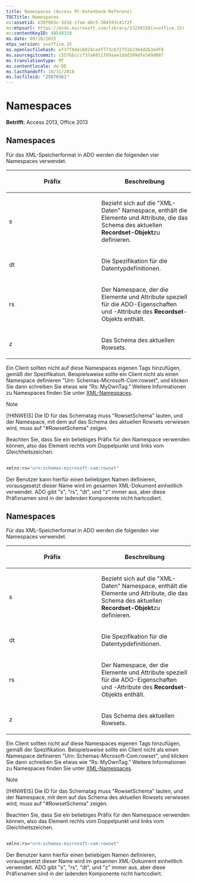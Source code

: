 ```yaml
---
title: Namespaces (Access PC-Datenbank-Referenz)
TOCTitle: Namespaces
ms:assetid: e39f003c-3d16-1fae-48c5-304593c41f2f
ms:mtpsurl: https://msdn.microsoft.com/library/JJ250158(v=office.15)
ms:contentKeyID: 48548318
ms.date: 09/18/2015
mtps_version: v=office.15
ms.openlocfilehash: ef37f04ec6824cedf773cb72751b2364d2b3edf8
ms.sourcegitcommit: c557bbcccf37a6011f89aae1ddd399dfe549d087
ms.translationtype: MT
ms.contentlocale: de-DE
ms.lasthandoff: 10/31/2018
ms.locfileid: "25876561"
---
```

# <a name="namespaces"></a>Namespaces


**Betrifft**: Access 2013, Office 2013

## <a name="namespaces"></a>Namespaces

Für das XML-Speicherformat in ADO werden die folgenden vier Namespaces verwendet.

<table>
<colgroup>
<col style="width: 50%" />
<col style="width: 50%" />
</colgroup>
<thead>
<tr class="header">
<th><p>Präfix</p></th>
<th><p>Beschreibung</p></th>
</tr>
</thead>
<tbody>
<tr class="odd">
<td><p>s</p></td>
<td><p>Bezieht sich auf die &quot;XML-Daten&quot; Namespace, enthält die Elemente und Attribute, die das Schema des aktuellen <strong>Recordset-Objekt</strong>zu definieren.</p></td>
</tr>
<tr class="even">
<td><p>dt</p></td>
<td><p>Die Spezifikation für die Datentypdefinitionen.</p></td>
</tr>
<tr class="odd">
<td><p>rs</p></td>
<td><p>Der Namespace, der die Elemente und Attribute speziell für die ADO-Eigenschaften und -Attribute des <strong>Recordset</strong>-Objekts enthält.</p></td>
</tr>
<tr class="even">
<td><p>z</p></td>
<td><p>Das Schema des aktuellen Rowsets.</p></td>
</tr>
</tbody>
</table>


Ein Client sollten nicht auf diese Namespaces eigenen Tags hinzufügen, gemäß der Spezifikation. Beispielsweise sollte ein Client nicht als einen Namespace definieren "Urn: Schemas-Microsoft-Com:rowset", und klicken Sie dann schreiben Sie etwas wie "Rs: MyOwnTag." Weitere Informationen zu Namespaces finden Sie unter [XML-Namespaces](https://www.w3.org/tr/xml-names/).


> [!NOTE]
> <P>[!HINWEIS] Die ID für das Schematag muss "RowsetSchema" lauten, und der Namespace, mit dem auf das Schema des aktuellen Rowsets verwiesen wird, muss auf "#RowsetSchema" zeigen.</P>



Beachten Sie, dass Sie ein beliebiges Präfix für den Namespace verwenden können, also das Element rechts vom Doppelpunkt und links vom Gleichheitszeichen.

```vb 
 
xmlns:rs="urn:schemas-microsoft-com:rowset" 
```

Der Benutzer kann hierfür einen beliebigen Namen definieren, vorausgesetzt dieser Name wird im gesamten XML-Dokument einheitlich verwendet. ADO gibt "s", "rs", "dt", und "z" immer aus, aber diese Präfixnamen sind in der ladenden Komponente nicht hartcodiert.

## <a name="namespaces"></a>Namespaces

Für das XML-Speicherformat in ADO werden die folgenden vier Namespaces verwendet.

<table>
<colgroup>
<col style="width: 50%" />
<col style="width: 50%" />
</colgroup>
<thead>
<tr class="header">
<th><p>Präfix</p></th>
<th><p>Beschreibung</p></th>
</tr>
</thead>
<tbody>
<tr class="odd">
<td><p>s</p></td>
<td><p>Bezieht sich auf die &quot;XML-Daten&quot; Namespace, enthält die Elemente und Attribute, die das Schema des aktuellen <strong>Recordset-Objekt</strong>zu definieren.</p></td>
</tr>
<tr class="even">
<td><p>dt</p></td>
<td><p>Die Spezifikation für die Datentypdefinitionen.</p></td>
</tr>
<tr class="odd">
<td><p>rs</p></td>
<td><p>Der Namespace, der die Elemente und Attribute speziell für die ADO-Eigenschaften und -Attribute des <strong>Recordset</strong>-Objekts enthält.</p></td>
</tr>
<tr class="even">
<td><p>z</p></td>
<td><p>Das Schema des aktuellen Rowsets.</p></td>
</tr>
</tbody>
</table>


Ein Client sollten nicht auf diese Namespaces eigenen Tags hinzufügen, gemäß der Spezifikation. Beispielsweise sollte ein Client nicht als einen Namespace definieren "Urn: Schemas-Microsoft-Com:rowset", und klicken Sie dann schreiben Sie etwas wie "Rs: MyOwnTag." Weitere Informationen zu Namespaces finden Sie unter [XML-Namespaces](https://www.w3.org/tr/xml-names/).


> [!NOTE]
> <P>[!HINWEIS] Die ID für das Schematag muss "RowsetSchema" lauten, und der Namespace, mit dem auf das Schema des aktuellen Rowsets verwiesen wird, muss auf "#RowsetSchema" zeigen.</P>



Beachten Sie, dass Sie ein beliebiges Präfix für den Namespace verwenden können, also das Element rechts vom Doppelpunkt und links vom Gleichheitszeichen.

```vb 
 
xmlns:rs="urn:schemas-microsoft-com:rowset" 
```

Der Benutzer kann hierfür einen beliebigen Namen definieren, vorausgesetzt dieser Name wird im gesamten XML-Dokument einheitlich verwendet. ADO gibt "s", "rs", "dt", und "z" immer aus, aber diese Präfixnamen sind in der ladenden Komponente nicht hartcodiert.

